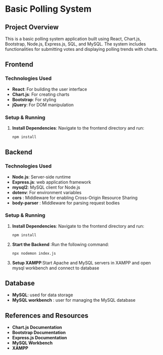 # Basic Polling System

## Project Overview

This is a basic polling system application built using React, Chart.js, Bootstrap, Node.js, Express.js, SQL, and MySQL. The system includes functionalities for submitting votes and displaying polling trends with charts.

## Frontend

### Technologies Used
- **React**: For building the user interface
- **Chart.js**: For creating charts
- **Bootstrap**: For styling
- **jQuery**: For DOM manipulation

### Setup & Running

1. **Install Dependencies**: Navigate to the frontend directory and run:
   ```bash
   npm install

## Backend

### Technologies Used
- **Node.js**: Server-side runtime
- **Express.js**: web application framework
- **mysql2**: MySQL client for Node.js
- **dotenv**: For environment variables
- **cors** : Middleware for enabling Cross-Origin Resource Sharing
- **body-parser** : Middleware for parsing request bodies

  
### Setup & Running

1. **Install Dependencies**: Navigate to the frontend directory and run:
   ```bash
   npm install 

2. **Start the Backend** :Run the following command:
    ```bash
   npx nodemon index.js
    
3. **Setup XAMPP**:Start Apache and MySQL servers in XAMPP and open mysql workbench and connect to database

## Database
- **MySQL**: used for data storage
- **MySQL workbench** : user for managing the MySQL database


## References and Resources
- **Chart.js Documentation**  <!--https://react.dev/-->
- **Bootstrap Documentation**
- **Express.js Documentation**
- **MySQL Workbench**
- **XAMPP**
